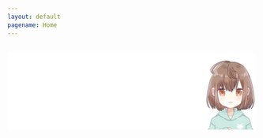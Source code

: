 ```yaml
---
layout: default
pagename: Home
---
```

<!--
  <script langage="Javascript">
    var i,num=6;
    var hist=new MakeArray(10);
    hist[1]=3;
    hist[2]=8;
    hist[3]=14;
    hist[4]=8;
    hist[5]=6;
    hist[6]=2;
    
    for (i=1;i<num;1++) {
         document.write("<IMG SRC='./assets/images/1DB335EC-94D8-41C9-8D3F-F605D3DF0694.png' HSPACE=10
             WIDTH=20"," HEIGHT=",hist[i]*10,">");
    }
  </script>
-->
<center>
    <br>
    <!--
    <div class="circle_icon_main"><img src="./assets/images/icon.PNG" class="circle_icon_main"></div>
    <h1>ヨウコソ</h1>
    -->
    <img src='./assets/images/F24CBAD9-8C91-4EB6-9A5F-B8B908C2DE51.png'>
</center>
